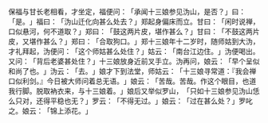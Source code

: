 保福与甘长老相看，才坐定，福便问：​「承闻十三娘参见沩山，是否？​」曰：​「是。​」福曰：​「沩山迁化向甚么处去？​」郑起身偏床而立。甘曰：​「闲时说禅，口似悬河，何不道取？​」郑曰：​「鼓这两片皮，堪作甚么？​」甘曰：​「不鼓这两片皮，又堪作甚么？​」郑曰：​「合取狗口。​」郑十三娘年十二岁时，随师姑到大沩，才礼拜起，沩便问：​「这个师姑甚么处住？​」姑云：​「南台江边住。​」沩便喝出。又问：​「背后老婆甚处住？​」十三娘放身近前叉手立。沩再问，娘云：​「早个呈似和尚了也。​」沩云：​「去。​」娘才下到法堂，师姑云：​「十三娘寻常道：『我会禅口似利剑。』今日被大师问着总无语。​」娘云：​「苦哉。苦哉。作这个眼目，也道我行脚。脱取衲衣来，与十三娘着。​」娘后又举似罗山，​「只如十三娘参见沩山恁么只对，还得平稳也无？​」罗云：​「不得无过。​」娘云：​「过在甚么处？​」罗叱之。娘云：​「锦上添花。​」